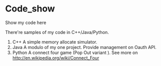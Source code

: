 Code_show
=========

Show my code here

There're samples of my code in C++/Java/Python.

1. C++
	A simple memory allocate simulator.
2. Java
	A modulo of my one project. Provide management on Oauth API.
3. Python
	A connect four game (Pop Out variant ). See more on http://en.wikipedia.org/wiki/Connect_Four